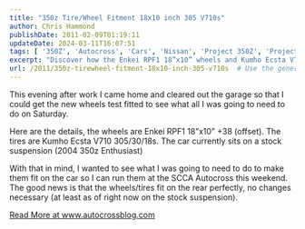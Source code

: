 ```yaml
---
title: "350z Tire/Wheel Fitment 18x10 inch 305 V710s"
author: Chris Hammond
publishDate: 2011-02-09T01:19:11
updateDate: 2024-03-11T16:07:51
tags: [ '350Z', 'Autocross', 'Cars', 'Nissan', 'Project 350Z', 'Project350z', 'Project350zcom' ]
excerpt: "Discover how the Enkei RPF1 18”x10” wheels and Kumho Ecsta V710 tires fit on a 2004 350z Enthusiast for SCCA Autocross this weekend. More at www.aut"
url: /2011/350z-tirewheel-fitment-18x10-inch-305-v710s  # Use the generated URL with year
---
```

<p>This evening after work I came home and cleared out the garage so that I could get the new wheels test fitted to see what all I was going to need to do on Saturday.</p>  <p>Here are the details, the wheels are Enkei RPF1 18”x10” +38 (offset). The tires are Kumho Ecsta V710 305/30/18s. The car currently sits on a stock suspension (2004 350z Enthusiast)</p>  <p>With that in mind, I wanted to see what I was going to need to do to make them fit on the car so I can run them at the SCCA Autocross this weekend. The good news is that the wheels/tires fit on the rear perfectly, no changes necessary (at least as of right now on the stock suspension).</p>  <a href="https://www.autocrossblog.com/350z-tire/wheel-fitment-18x10-inch-305-v710s">Read More at www.autocrossblog.com</a>

